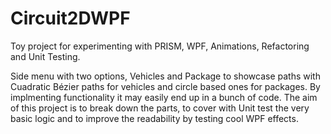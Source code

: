 # Circuit2DWPF
Toy project for experimenting with PRISM, WPF, Animations, Refactoring and Unit Testing. 

Side menu with two options, Vehicles and Package to showcase paths with Cuadratic Bézier paths for vehicles and circle based ones for packages. 
By implmenting functionality it may easily end up in a bunch of code. The aim of this project is to break down the parts, to cover with Unit test the very basic logic and to improve the readability by testing cool WPF effects. 

